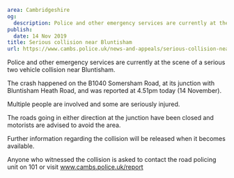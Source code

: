 ```yaml
area: Cambridgeshire
og:
  description: Police and other emergency services are currently at the scene of a serious two vehicle collision near Bluntisham.
publish:
  date: 14 Nov 2019
title: Serious collision near Bluntisham
url: https://www.cambs.police.uk/news-and-appeals/serious-collision-near-bluntisham-1
```

Police and other emergency services are currently at the scene of a serious two vehicle collision near Bluntisham.

The crash happened on the B1040 Somersham Road, at its junction with Bluntisham Heath Road, and was reported at 4.51pm today (14 November).

Multiple people are involved and some are seriously injured.

The roads going in either direction at the junction have been closed and motorists are advised to avoid the area.

Further information regarding the collision will be released when it becomes available.

Anyone who witnessed the collision is asked to contact the road policing unit on 101 or visit www.cambs.police.uk/report
